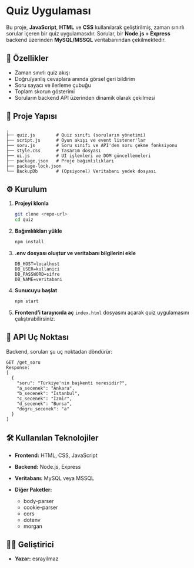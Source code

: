 
# Quiz Uygulaması

Bu proje, **JavaScript**, **HTML** ve **CSS** kullanılarak geliştirilmiş, zaman sınırlı sorular içeren bir quiz uygulamasıdır.
Sorular, bir **Node.js + Express** backend üzerinden **MySQL/MSSQL** veritabanından çekilmektedir.

## 📌 Özellikler

* Zaman sınırlı quiz akışı
* Doğru/yanlış cevaplara anında görsel geri bildirim
* Soru sayacı ve ilerleme çubuğu
* Toplam skorun gösterimi
* Soruların backend API üzerinden dinamik olarak çekilmesi

## 📂 Proje Yapısı

```
.
├── quiz.js        # Quiz sınıfı (soruların yönetimi)
├── script.js      # Oyun akışı ve event listener'lar
├── soru.js        # Soru sınıfı ve API'den soru çekme fonksiyonu
├── style.css      # Tasarım dosyası
├── ui.js          # UI işlemleri ve DOM güncellemeleri
├── package.json   # Proje bağımlılıkları
├── package-lock.json
└── BackupDb       # (Opsiyonel) Veritabanı yedek dosyası
```

## ⚙️ Kurulum

1. **Projeyi klonla**

   ```bash
   git clone <repo-url>
   cd quiz
   ```

2. **Bağımlılıkları yükle**

   ```bash
   npm install
   ```

3. **.env dosyası oluştur ve veritabanı bilgilerini ekle**

   ```env
   DB_HOST=localhost
   DB_USER=kullanici
   DB_PASSWORD=sifre
   DB_NAME=veritabani
   ```

4. **Sunucuyu başlat**

   ```bash
   npm start
   ```

5. **Frontend’i tarayıcıda aç**
   `index.html` dosyasını açarak quiz uygulamasını çalıştırabilirsiniz.

## 📡 API Uç Noktası

Backend, soruları şu uç noktadan döndürür:

```
GET /get_soru
Response:
[
  {
    "soru": "Türkiye'nin başkenti neresidir?",
    "a_secenek": "Ankara",
    "b_secenek": "İstanbul",
    "c_secenek": "İzmir",
    "d_secenek": "Bursa",
    "dogru_secenek": "a"
  }
]
```

## 🛠 Kullanılan Teknolojiler

* **Frontend:** HTML, CSS, JavaScript
* **Backend:** Node.js, Express
* **Veritabanı:** MySQL veya MSSQL
* **Diğer Paketler:**

  * body-parser
  * cookie-parser
  * cors
  * dotenv
  * morgan

## 👩‍💻 Geliştirici

* **Yazar:** esrayilmaz


